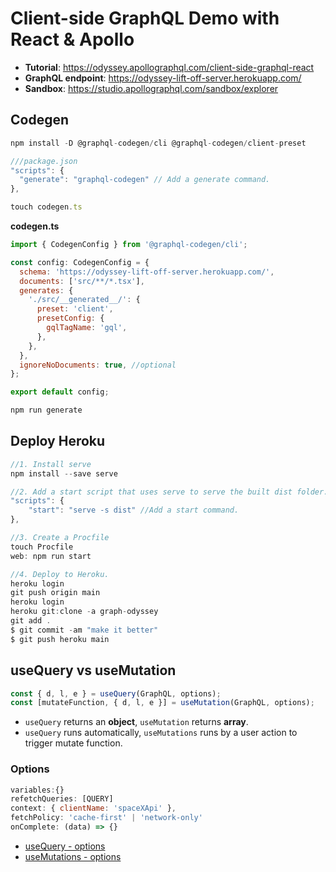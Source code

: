# Client-side GraphQL Demo with React & Apollo

- **Tutorial**: https://odyssey.apollographql.com/client-side-graphql-react
- **GraphQL endpoint**: https://odyssey-lift-off-server.herokuapp.com/
- **Sandbox**: https://studio.apollographql.com/sandbox/explorer

## Codegen

```js
npm install -D @graphql-codegen/cli @graphql-codegen/client-preset

///package.json
"scripts": {
  "generate": "graphql-codegen" // Add a generate command.
},

touch codegen.ts
```

**codegen.ts**

```js
import { CodegenConfig } from '@graphql-codegen/cli';

const config: CodegenConfig = {
  schema: 'https://odyssey-lift-off-server.herokuapp.com/',
  documents: ['src/**/*.tsx'],
  generates: {
    './src/__generated__/': {
      preset: 'client',
      presetConfig: {
        gqlTagName: 'gql',
      },
    },
  },
  ignoreNoDocuments: true, //optional
};

export default config;
```

```js
npm run generate
```

## Deploy Heroku

```js
//1. Install serve
npm install --save serve

//2. Add a start script that uses serve to serve the built dist folder.
"scripts": {
    "start": "serve -s dist" //Add a start command.
},

//3. Create a Procfile
touch Procfile
web: npm run start

//4. Deploy to Heroku.
heroku login
git push origin main
heroku login
heroku git:clone -a graph-odyssey
git add .
$ git commit -am "make it better"
$ git push heroku main
```

## useQuery vs useMutation

```js
const { d, l, e } = useQuery(GraphQL, options);
const [mutateFunction, { d, l, e }] = useMutation(GraphQL, options);
```

- `useQuery` returns an **object**, `useMutation` returns **array**.
- `useQuery` runs automatically, `useMutations` runs by a user action to trigger mutate function.

### Options

```js
variables:{}
refetchQueries: [QUERY]
context: { clientName: 'spaceXApi' },
fetchPolicy: 'cache-first' | 'network-only'
onComplete: (data) => {}
```

- [useQuery - options](https://www.apollographql.com/docs/react/data/queries#options)
- [useMutations - options](https://www.apollographql.com/docs/react/data/mutations#options)
